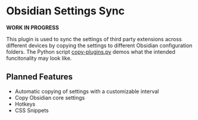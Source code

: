 # Obsidian Settings Sync

**WORK IN PROGRESS**

This plugin is used to sync the settings of third party extensions across different devices
by copying the settings to different Obsidian configuration folders. The Python script [copy-plugins.py](copy-plugins.py) demos what the intended funcitonality may look like.

## Planned Features

-   Automatic copying of settings with a customizable interval
-   Copy Obsidian core settings
-   Hotkeys
-   CSS Snippets
